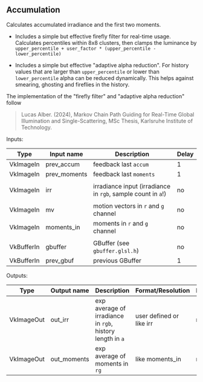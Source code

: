 ## Accumulation

Calculates accumulated irradiance and the first two moments.

- Includes a simple but effective firefly filter for real-time usage.
  Calculates percentiles within 8x8 clusters,
  then clamps the luminance by `upper_percentile + user_factor * (upper_percentile - lower_percentile)`

- Includes a simple but effective "adaptive alpha reduction".
  For history values that are larger than `upper_percentile` or lower than `lower_percentile` alpha can be reduced dynamically.
  This helps against smearing, ghosting and fireflies in the history.

The implementation of the "firefly filter" and "adaptive alpha reduction" follow
> Lucas Alber. (2024), Markov Chain Path Guiding for Real-Time Global Illumination and Single-Scattering, MSc Thesis, Karlsruhe Institute of Technology.


Inputs:

| Type       | Input name   | Description                                                                            | Delay |
|------------|--------------|----------------------------------------------------------------------------------------|-------|
| VkImageIn  | prev_accum   | feedback last `accum`                                                                  | 1     |
| VkImageIn  | prev_moments | feedback last `moments`                                                                | 1     |
|            |              |                                                                                        |       |
| VkImageIn  | irr          | irradiance input (irradiance in `rgb`, sample count in `a`!)                           | no    |
|            |              |                                                                                        |       |
| VkImageIn  | mv           | motion vectors in `r` and `g` channel                                                  | no    |
| VkImageIn  | moments_in   | moments in `r` and `g` channel                                                         | no    |
|            |              |                                                                                        |       |
| VkBufferIn | gbuffer      | GBuffer (see `gbuffer.glsl.h`)                                                         | no    |
| VkBufferIn | prev_gbuf    | previous GBuffer                                                                       | 1     |

Outputs:

| Type       | Output name   | Description                                                 | Format/Resolution           | Persistent |
|------------|---------------|-------------------------------------------------------------|-----------------------------|------------|
| VkImageOut | out_irr       | exp average of irradiance in `rgb`, history length in `a`   | user defined or like irr    | no         |
| VkImageOut | out_moments   | exp average of moments in `rg`                              | like moments_in             | no         |

